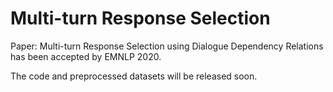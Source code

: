 # Multi-turn Response Selection

Paper: Multi-turn Response Selection using Dialogue Dependency Relations has been accepted by EMNLP 2020.

The code and preprocessed datasets will be released soon.
